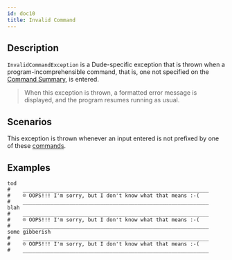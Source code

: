 ```yaml
---
id: doc10
title: Invalid Command
---
```


## Description

`InvalidCommandException` is a Dude-specific exception that is thrown when a program-incomprehensible command, that
 is, one not specified on the [Command Summary](doc13.md), is entered. 
 
> When this exception is thrown, a formatted error message is displayed, and the program resumes running as usual.

## Scenarios

This exception is thrown whenever an input entered is not prefixed by one of these [commands](doc13.md).

## Examples

```
tod
#    ____________________________________________________________
#    ☹ OOPS!!! I'm sorry, but I don't know what that means :-(
#    ____________________________________________________________
blah
#    ____________________________________________________________
#    ☹ OOPS!!! I'm sorry, but I don't know what that means :-(
#    ____________________________________________________________
some gibberish
#    ____________________________________________________________
#    ☹ OOPS!!! I'm sorry, but I don't know what that means :-(
#    ____________________________________________________________
```